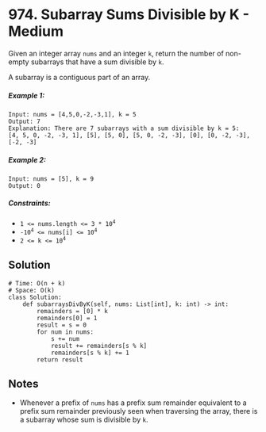 # 974. Subarray Sums Divisible by K - Medium

Given an integer array `nums` and an integer `k`, return the number of non-empty subarrays that have a sum divisible by `k`.

A subarray is a contiguous part of an array.

##### Example 1:

```
Input: nums = [4,5,0,-2,-3,1], k = 5
Output: 7
Explanation: There are 7 subarrays with a sum divisible by k = 5:
[4, 5, 0, -2, -3, 1], [5], [5, 0], [5, 0, -2, -3], [0], [0, -2, -3], [-2, -3]
```

##### Example 2:

```
Input: nums = [5], k = 9
Output: 0
```

##### Constraints:

- <code>1 <= nums.length <= 3 * 10<sup>4</sup></code>
- <code>-10<sup>4</sup> <= nums[i] <= 10<sup>4</sup></code>
- <code>2 <= k <= 10<sup>4</sup></code>

## Solution

```
# Time: O(n + k)
# Space: O(k)
class Solution:
    def subarraysDivByK(self, nums: List[int], k: int) -> int:
        remainders = [0] * k
        remainders[0] = 1
        result = s = 0
        for num in nums:
            s += num
            result += remainders[s % k]
            remainders[s % k] += 1
        return result
```

## Notes
- Whenever a prefix of `nums` has a prefix sum remainder equivalent to a prefix sum remainder previously seen when traversing the array, there is a subarray whose sum is divisible by `k`.
